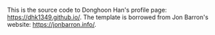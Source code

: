 This is the source code to Donghoon Han's profile page: https://dhk1349.github.io/. The template is borrowed from Jon Barron's website: https://jonbarron.info/.
